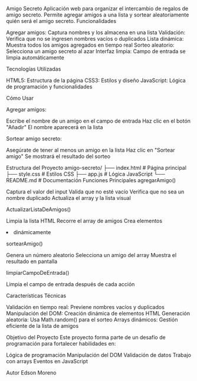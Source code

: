 Amigo Secreto
Aplicación web para organizar el intercambio de regalos de amigo secreto. Permite agregar amigos a una lista y sortear aleatoriamente quién será el amigo secreto.
Funcionalidades

Agregar amigos: Captura nombres y los almacena en una lista
Validación: Verifica que no se ingresen nombres vacíos o duplicados
Lista dinámica: Muestra todos los amigos agregados en tiempo real
Sorteo aleatorio: Selecciona un amigo secreto al azar
Interfaz limpia: Campo de entrada se limpia automáticamente

Tecnologías Utilizadas

HTML5: Estructura de la página
CSS3: Estilos y diseño
JavaScript: Lógica de programación y funcionalidades

Cómo Usar

Agregar amigos:

Escribe el nombre de un amigo en el campo de entrada
Haz clic en el botón "Añadir"
El nombre aparecerá en la lista


Sortear amigo secreto:

Asegúrate de tener al menos un amigo en la lista
Haz clic en "Sortear amigo"
Se mostrará el resultado del sorteo



Estructura del Proyecto
amigo-secreto/
├── index.html          # Página principal
├── style.css           # Estilos CSS
├── app.js             # Lógica JavaScript
└── README.md          # Documentación
Funciones Principales
agregarAmigo()

Captura el valor del input
Valida que no esté vacío
Verifica que no sea un nombre duplicado
Actualiza el array y la lista visual

ActualizarListaDeAmigos()

Limpia la lista HTML
Recorre el array de amigos
Crea elementos <li> dinámicamente

sortearAmigo()

Genera un número aleatorio
Selecciona un amigo del array
Muestra el resultado en pantalla

limpiarCampoDeEntrada()

Limpia el campo de entrada después de cada acción

Características Técnicas

Validación en tiempo real: Previene nombres vacíos y duplicados
Manipulación del DOM: Creación dinámica de elementos HTML
Generación aleatoria: Usa Math.random() para el sorteo
Arrays dinámicos: Gestión eficiente de la lista de amigos

Objetivo del Proyecto
Este proyecto forma parte de un desafío de programación para fortalecer habilidades en:

Lógica de programación
Manipulación del DOM
Validación de datos
Trabajo con arrays
Eventos en JavaScript

Autor
Edson Moreno

